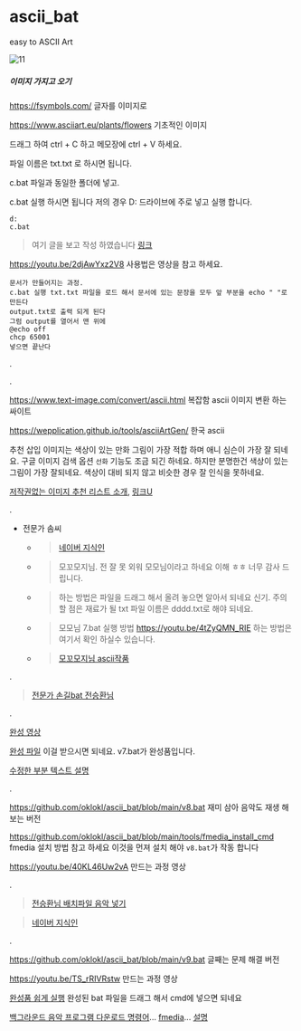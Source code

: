 # ascii_bat
easy to ASCII Art

![11](https://user-images.githubusercontent.com/1571600/191302022-df6baca3-d65f-4dcd-b9de-0ee68bd66e6d.png)


##### 이미지 가지고 오기
https://fsymbols.com/ 글자를 이미지로

https://www.asciiart.eu/plants/flowers 기초적인 이미지

드래그 하여 ctrl + C 하고 메모장에 ctrl + V 하세요.

파일 이름은 txt.txt 로 하시면 됩니다.

c.bat 파일과 동일한 폴더에 넣고.

c.bat 실행 하시면 됩니다 저의 경우 D: 드라이브에 주로 넣고 실행 합니다.

```
d:
c.bat
```
> 여기 글을 보고 작성 하였습니다 [링크](https://stackoverflow.com/questions/10021464/batch-file-to-add-characters-to-beginning-and-end-of-each-line-in-txt-file)

https://youtu.be/2djAwYxz2V8 사용법은 영상을 참고 하세요.

```
문서가 만들어지는 과정.
c.bat 실행 txt.txt 파일을 로드 해서 문서에 있는 문장을 모두 앞 부분을 echo " "로 만든다
output.txt로 출력 되게 된다
그럼 output를 열어서 맨 위에 
@echo off
chcp 65001
넣으면 끝난다
```

.

.

https://www.text-image.com/convert/ascii.html 복잡함 ascii 이미지 변환 하는 싸이트

https://wepplication.github.io/tools/asciiArtGen/  한국 ascii 

추천 삽입 이미지는 색상이 있는 만화 그림이 가장 적합 하며 애니 심슨이 가장 잘 되네요. 구글 이미지 검색 옵션 `선화` 기능도 조금 되긴 하네요. 하지만 분명한건 색상이 있는 그림이 가장 잘되네요. 색상이 대비 되지 않고 비슷한 경우 잘 인식을 못하네요.

[저작권없는 이미지 추천 리스트 소개](https://www.mybiznow.kr/free-image-site-total/), [링크U](https://unsplash.com/)


.

* 전문가 솜씨
  * >[네이버 지식인](https://kin.naver.com/qna/detail.nhn?d1Id=1&dirId=10405&docId=428625988)
  * >모꼬모지님. 전 잘 못 외워 모모님이라고 하네요 이해 ㅎㅎ 너무 감사 드립니다.
  * >하는 방법은 파일을 드래그 해서 올려 놓으면 알아서 되네요 신기. 주의 할 점은 재료가 될 txt 파일 이름은 dddd.txt로 해야 되네요.

  * >모모님 7.bat 실행 방법 https://youtu.be/4tZyQMN_RIE 하는 방법은 여기서 확인 하실수 있습니다.
  * >[모꼬모지님 ascii작품](https://github.com/oklokl/ascii_bat/blob/main/Others/7.bat)

.

>[전문가 손길bat 전승환님](https://github.com/oklokl/ascii_bat/blob/main/Others/8.bat)

.

[완성 영상](https://youtu.be/Jkv5QC7Thro)

[완성 파일](https://github.com/oklokl/ascii_bat/blob/main/v7.bat) 이걸 받으시면 되네요. v7.bat가 완성품입니다.

[수정한 부분 텍스트 설명](https://cafe.daum.net/candan/GGFN/336)

.

https://github.com/oklokl/ascii_bat/blob/main/v8.bat 재미 삼아 음악도 재생 해보는 버전

https://github.com/oklokl/ascii_bat/blob/main/tools/fmedia_install_cmd fmedia 설치 방법 참고 하세요 이것을 먼져 설치 해야 `v8.bat`가 작동 합니다

https://youtu.be/40KL46Uw2vA 만드는 과정 영상

.

>[전승환님 배치파일 음악 넣기](https://github.com/oklokl/ascii_bat/blob/main/Others/kk.bat)

>[네이버 지식인](https://kin.naver.com/qna/detail.nhn?d1Id=1&dirId=104&docId=428675573)

.

https://github.com/oklokl/ascii_bat/blob/main/v9.bat 글째는 문제 해결 버전

https://youtu.be/TS_rRIVRstw 만드는 과정 영상 

[완성품 쉽게 실행](https://youtu.be/bY4RyMV7iP0) 완성된 bat 파일을 드래그 해서 cmd에 넣으면 되네요

[백그라운드 음악 프로그램 다운로드 명령어](https://github.com/oklokl/ascii_bat/blob/main/tools/fmedia_install_Download_cmd)... [fmedia](https://github.com/stsaz/fmedia/releases)... [설명](https://cafe.daum.net/candan/GGFN/337)
